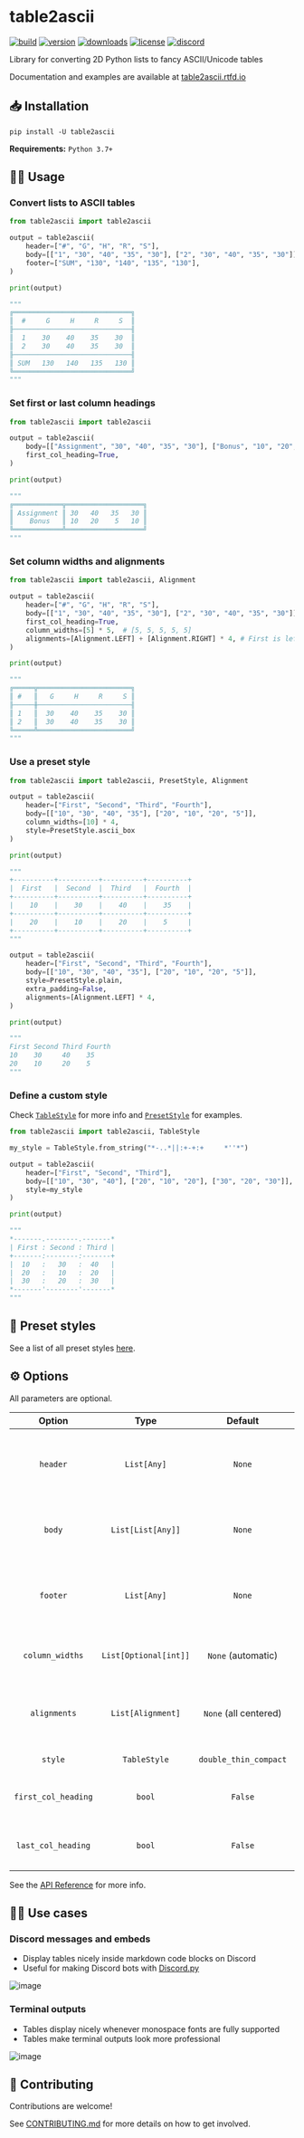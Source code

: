 # table2ascii

[![build](https://img.shields.io/github/workflow/status/DenverCoder1/table2ascii/Python%20application/main)](https://github.com/DenverCoder1/table2ascii/actions/workflows/python-app.yml)
[![version](https://img.shields.io/pypi/v/table2ascii)](https://pypi.org/project/table2ascii/)
[![downloads](https://static.pepy.tech/personalized-badge/table2ascii?period=total&left_color=grey&right_color=blue&left_text=downloads)](https://pepy.tech/project/table2ascii)
[![license](https://img.shields.io/pypi/l/table2ascii)](https://github.com/DenverCoder1/table2ascii/blob/main/LICENSE)
[![discord](https://img.shields.io/discord/819650821314052106?color=5865F2&logo=discord&logoColor=white "Dev Pro Tips Discussion & Support Server")](https://discord.gg/fPrdqh3Zfu)

Library for converting 2D Python lists to fancy ASCII/Unicode tables

Documentation and examples are available at [table2ascii.rtfd.io](https://table2ascii.readthedocs.io/)

## 📥 Installation

`pip install -U table2ascii`

**Requirements:** `Python 3.7+`

## 🧑‍💻 Usage

### Convert lists to ASCII tables

```py
from table2ascii import table2ascii

output = table2ascii(
    header=["#", "G", "H", "R", "S"],
    body=[["1", "30", "40", "35", "30"], ["2", "30", "40", "35", "30"]],
    footer=["SUM", "130", "140", "135", "130"],
)

print(output)

"""
╔═════════════════════════════╗
║  #     G     H     R     S  ║
╟─────────────────────────────╢
║  1    30    40    35    30  ║
║  2    30    40    35    30  ║
╟─────────────────────────────╢
║ SUM   130   140   135   130 ║
╚═════════════════════════════╝
"""
```

### Set first or last column headings

```py
from table2ascii import table2ascii

output = table2ascii(
    body=[["Assignment", "30", "40", "35", "30"], ["Bonus", "10", "20", "5", "10"]],
    first_col_heading=True,
)

print(output)

"""
╔════════════╦═══════════════════╗
║ Assignment ║ 30   40   35   30 ║
║    Bonus   ║ 10   20    5   10 ║
╚════════════╩═══════════════════╝
"""
```

### Set column widths and alignments

```py
from table2ascii import table2ascii, Alignment

output = table2ascii(
    header=["#", "G", "H", "R", "S"],
    body=[["1", "30", "40", "35", "30"], ["2", "30", "40", "35", "30"]],
    first_col_heading=True,
    column_widths=[5] * 5,  # [5, 5, 5, 5, 5]
    alignments=[Alignment.LEFT] + [Alignment.RIGHT] * 4, # First is left, remaining 4 are right
)

print(output)

"""
╔═════╦═══════════════════════╗
║ #   ║   G     H     R     S ║
╟─────╫───────────────────────╢
║ 1   ║  30    40    35    30 ║
║ 2   ║  30    40    35    30 ║
╚═════╩═══════════════════════╝
"""
```

### Use a preset style

```py
from table2ascii import table2ascii, PresetStyle, Alignment

output = table2ascii(
    header=["First", "Second", "Third", "Fourth"],
    body=[["10", "30", "40", "35"], ["20", "10", "20", "5"]],
    column_widths=[10] * 4,
    style=PresetStyle.ascii_box
)

print(output)

"""
+----------+----------+----------+----------+
|  First   |  Second  |  Third   |  Fourth  |
+----------+----------+----------+----------+
|    10    |    30    |    40    |    35    |
+----------+----------+----------+----------+
|    20    |    10    |    20    |    5     |
+----------+----------+----------+----------+
"""

output = table2ascii(
    header=["First", "Second", "Third", "Fourth"],
    body=[["10", "30", "40", "35"], ["20", "10", "20", "5"]],
    style=PresetStyle.plain,
    extra_padding=False,
    alignments=[Alignment.LEFT] * 4,
)

print(output)

"""
First Second Third Fourth
10    30     40    35    
20    10     20    5      
"""
```

### Define a custom style

Check [`TableStyle`](https://github.com/DenverCoder1/table2ascii/blob/main/table2ascii/table_style.py) for more info and [`PresetStyle`](https://github.com/DenverCoder1/table2ascii/blob/main/table2ascii/preset_style.py) for examples.

```py
from table2ascii import table2ascii, TableStyle

my_style = TableStyle.from_string("*-..*||:+-+:+     *''*")

output = table2ascii(
    header=["First", "Second", "Third"],
    body=[["10", "30", "40"], ["20", "10", "20"], ["30", "20", "30"]],
    style=my_style
)

print(output)

"""
*-------.--------.-------*
| First : Second : Third |
+-------:--------:-------+
|  10   :   30   :  40   |
|  20   :   10   :  20   |
|  30   :   20   :  30   |
*-------'--------'-------*
"""
```

## 🎨 Preset styles

See a list of all preset styles [here](https://table2ascii.readthedocs.io/en/latest/styles.html).

## ⚙️ Options

All parameters are optional.

|       Option        |         Type          |        Default        |                                    Description                                    |
| :-----------------: | :-------------------: | :-------------------: | :-------------------------------------------------------------------------------: |
|      `header`       |      `List[Any]`      |        `None`         | First table row seperated by header row seperator. Values should support `str()`. |
|       `body`        |   `List[List[Any]]`   |        `None`         |  List of rows for the main section of the table. Values should support `str()`.   |
|      `footer`       |      `List[Any]`      |        `None`         | Last table row seperated by header row seperator. Values should support `str()`.  |
|   `column_widths`   | `List[Optional[int]]` |  `None` (automatic)   |                List of column widths in characters for each column                |
|    `alignments`     |   `List[Alignment]`   | `None` (all centered) | Column alignments<br/>(ex. `[Alignment.LEFT, Alignment.CENTER, Alignment.RIGHT]`) |
|       `style`       |     `TableStyle`      | `double_thin_compact` |                         Table style to use for the table                          |
| `first_col_heading` |        `bool`         |        `False`        |         Whether to add a heading column seperator after the first column          |
| `last_col_heading`  |        `bool`         |        `False`        |         Whether to add a heading column seperator before the last column          |

See the [API Reference](https://table2ascii.readthedocs.io/en/latest/api.html) for more info.

## 👨‍🎨 Use cases

### Discord messages and embeds

-   Display tables nicely inside markdown code blocks on Discord
-   Useful for making Discord bots with [Discord.py](https://github.com/Rapptz/discord.py)

![image](https://user-images.githubusercontent.com/20955511/116203248-2973c600-a744-11eb-97d8-4b75ed2845c9.png)

### Terminal outputs

-   Tables display nicely whenever monospace fonts are fully supported
-   Tables make terminal outputs look more professional

![image](https://user-images.githubusercontent.com/20955511/116204490-802dcf80-a745-11eb-9b4a-7cef49f23958.png)

## 🤗 Contributing

Contributions are welcome!

See [CONTRIBUTING.md](https://github.com/DenverCoder1/table2ascii/blob/main/CONTRIBUTING.md) for more details on how to get involved.
